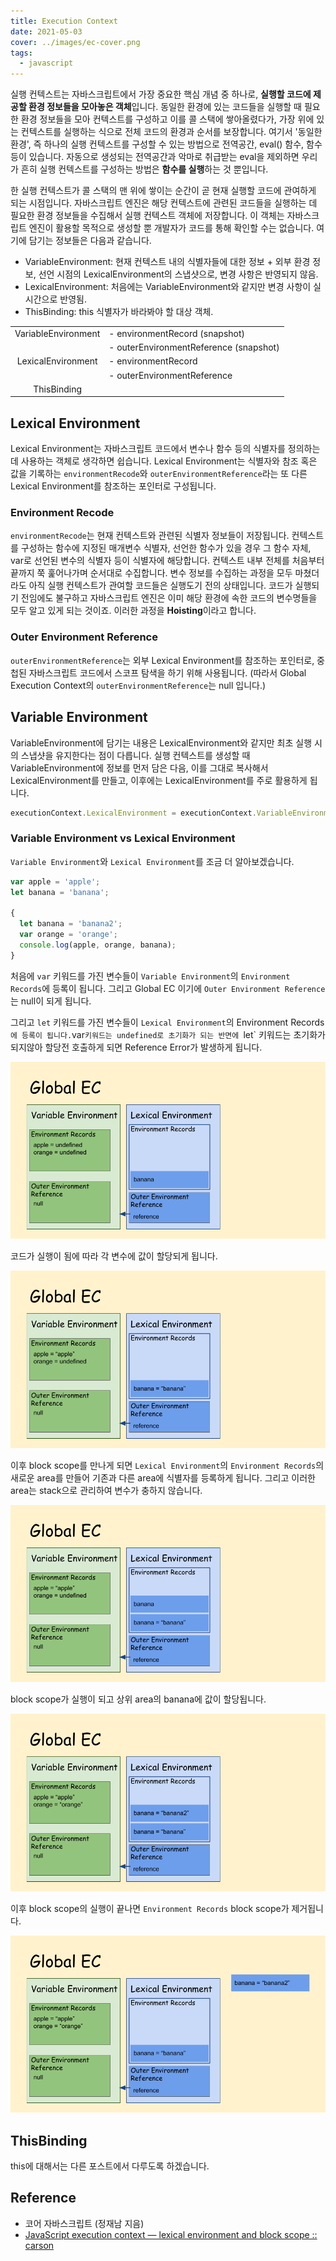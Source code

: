 ```yaml
---
title: Execution Context
date: 2021-05-03
cover: ../images/ec-cover.png
tags:
  - javascript
---
```


실행 컨텍스트는 자바스크립트에서 가장 중요한 핵심 개념 중 하나로, **실행할 코드에 제공할 환경 정보들을 모아놓은 객체**입니다.
동일한 환경에 있는 코드들을 실행할 때 필요한 환경 정보들을 모아 컨텍스트를 구성하고 이를 콜 스택에 쌓아올렸다가, 가장 위에 있는 컨텍스트를 실행하는 식으로 전체 코드의 환경과 순서를 보장합니다.
여기서 '동일한 환경', 즉 하나의 실행 컨텍스트를 구성할 수 있는 방법으로 전역공간, eval() 함수, 함수 등이 있습니다. 자동으로 생성되는 전역공간과 악마로 취급받는 eval을 제외하면 우리가 흔히 실행 컨텍스트를 구성하는 방법은 **함수를 실행**하는 것 뿐입니다.

한 실행 컨텍스트가 콜 스택의 맨 위에 쌓이는 순간이 곧 현재 실행할 코드에 관여하게 되는 시점입니다. 자바스크립트 엔진은 해당 컨텍스트에 관련된 코드들을 실행하는 데 필요한 환경 정보들을 수집해서 실행 컨텍스트 객체에 저장합니다. 이 객체는 자바스크립트 엔진이 활용할 목적으로 생성할 뿐 개발자가 코드를 통해 확인할 수는 없습니다. 여기에 담기는 정보들은 다음과 같습니다.

- VariableEnvironment: 현재 컨텍스트 내의 식별자들에 대한 정보 + 외부 환경 정보, 선언 시점의 LexicalEnvironment의 스냅샷으로, 변경 사항은 반영되지 않음.
- LexicalEnvironment: 처음에는 VariableEnvironment와 같지만 변경 사항이 실시간으로 반영됨.
- ThisBinding: this 식별자가 바라봐야 할 대상 객체.

|                     |                                        |
| :-----------------: | :------------------------------------- |
| VariableEnvironment | - environmentRecord (snapshot)         |
|                     | - outerEnvironmentReference (snapshot) |
| LexicalEnvironment  | - environmentRecord                    |
|                     | - outerEnvironmentReference            |
|     ThisBinding     |                                        |

## Lexical Environment

Lexical Environment는 자바스크립트 코드에서 변수나 함수 등의 식별자를 정의하는데 사용하는 객체로 생각하면 쉽습니다. Lexical Environment는 식별자와 참조 혹은 값을 기록하는 `environmentRecode`와 `outerEnvironmentReference`라는 또 다른 Lexical Environment를 참조하는 포인터로 구성됩니다.

### Environment Recode

`environmentRecode`는 현재 컨텍스트와 관련된 식별자 정보들이 저장됩니다. 컨텍스트를 구성하는 함수에 지정된 매개변수 식별자, 선언한 함수가 있을 경우 그 함수 자체, var로 선언된 변수의 식별자 등이 식별자에 해당합니다. 컨텍스트 내부 전체를 처음부터 끝까지 쭉 훑어나가며 순서대로 수집합니다. 변수 정보를 수집하는 과정을 모두 마쳤더라도 아직 실행 컨텍스트가 관여할 코드들은 실행도기 전의 상태입니다. 코드가 실행되기 전임에도 불구하고 자바스크립트 엔진은 이미 해당 환경에 속한 코드의 변수명들을 모두 알고 있게 되는 것이죠. 이러한 과정을 **Hoisting**이라고 합니다.

### Outer Environment Reference

`outerEnvironmentReference`는 외부 Lexical Environment를 참조하는 포인터로, 중첩된 자바스크립트 코드에서 스코프 탐색을 하기 위해 사용됩니다. (따라서 Global Execution Context의 `outerEnvironmentReference`는 null 입니다.)

## Variable Environment

VariableEnvironment에 담기는 내용은 LexicalEnvironment와 같지만 최초 실행 시의 스냅샷을 유지한다는 점이 다릅니다. 실행 컨텍스트를 생성할 때 VariableEnvironment에 정보를 먼저 담은 다음, 이를 그대로 복사해서 LexicalEnvironment를 만들고, 이후에는 LexicalEnvironment를 주로 활용하게 됩니다.

```js
executionContext.LexicalEnvironment = executionContext.VariableEnvironment;
```

### Variable Environment vs Lexical Environment

`Variable Environment`와 `Lexical Environment`를 조금 더 알아보겠습니다.

```js
var apple = 'apple';
let banana = 'banana';

{
  let banana = 'banana2';
  var orange = 'orange';
  console.log(apple, orange, banana);
}
```

처음에 `var` 키워드를 가진 변수들이 `Variable Environment`의 `Environment Records`에 등록이 됩니다. 그리고 Global EC 이기에 `Outer Environment Reference`는 null이 되게 됩니다.

그리고 `let` 키워드를 가진 변수들이 `Lexical Environment`의 Environment Records`에 등록이 됩니다.`var`키워드는 undefined로 초기화가 되는 반면에 `let` 키워드는 초기화가 되지않아 할당전 호출하게 되면 Reference Error가 발생하게 됩니다.

![ec-2](../images/ec2.png)

코드가 실행이 됨에 따라 각 변수에 값이 할당되게 됩니다.

![ec-3](../images/ec3.png)

이후 block scope를 만나게 되면 `Lexical Environment`의 `Environment Records`의 새로운 area를 만들어 기존과 다른 area에 식별자를 등록하게 됩니다. 그리고 이러한 area는 stack으로 관리하여 변수가 충하지 않습니다.

![ec-4](../images/ec4.png)

block scope가 실행이 되고 상위 area의 banana에 값이 할당됩니다.

![ec-5](../images/ec5.png)

이후 block scope의 실행이 끝나면 `Environment Records` block scope가 제거됩니다.

![ec-6](../images/ec6.png)

## ThisBinding

this에 대해서는 다른 포스트에서 다루도록 하겠습니다.

## Reference

- 코어 자바스크립트 (정재남 지음)
- [JavaScript execution context — lexical environment and block scope :: carson](https://cabulous.medium.com/javascript-execution-context-lexical-environment-and-block-scope-part-3-fc2551c92ce0)
